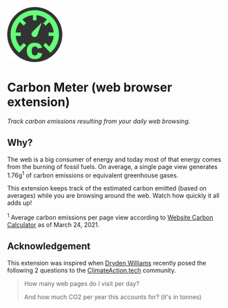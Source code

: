 <img src="src/img/icon-128x128.png" alt="Carbon Meter logo">

# Carbon Meter (web browser extension)

*Track carbon emissions resulting from your daily web browsing.*

## Why?

The web is a big consumer of energy and today most of that energy comes from the burning of fossil fuels. On average, a single page view generates 1.76g<sup>1</sup> of carbon emissions or equivalent greenhouse gases.

This extension keeps track of the estimated carbon emitted (based on averages) while you are browsing around the web. Watch how quickly it all adds up!

<sup>1</sup> Average carbon emissions per page view according to [Website Carbon Calculator](https://www.websitecarbon.com/) as of March 24, 2021.


## Acknowledgement

This extension was inspired when [Dryden Williams](https://www.drydenwilliams.co.uk/) recently posed the following 2 questions to the [ClimateAction.tech](https://climateaction.tech/) community.

> How many web pages do I visit per day?
>
> And how much CO2 per year this accounts for? (it's in tonnes)
